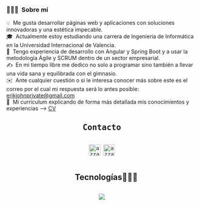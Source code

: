 ### 👨🏻‍💻 &nbsp;Sobre mí

💡 &nbsp;Me gusta desarrollar páginas web y aplicaciones con soluciones innovadoras y una estética impecable.\
🎓 &nbsp;Actualmente estoy estudiando una carrera de Ingenieria de Informática en la Universidad Internacional de Valencia.\
🌱 &nbsp;Tengo experiencia de desarrollo con Angular y Spring Boot y a usar la metodología Ágile y SCRUM dentro de un sector empresarial.\
✍️ &nbsp;En mi tiempo libre me dedico no solo a programar sino también a llevar una vida sana y equilibrada con el gimnasio.\
✉️ &nbsp;Ante cualquier cuestión o si le interesa conocer más sobre este es el correo por el cual mi respuesta será lo antes posible: erikjohnprivate@gmail.com\
📄 &nbsp;Mi curriculum explicando de forma más detallada mis conocimientos y experiencias --> [CV](https://drive.google.com/file/d/1cMqTN7SU4z9dIVuUQGcDrIfC8MbP5oIt/view?usp=sharing)
<div>
  <samp>
    <h2 align="center">Contacto</h2>
    <p align="center">
      <br/>
      <a href="https://www.linkedin.com/in/erik-john-flores-roque/" target="blank"><img align="center"
         src="https://img.shields.io/badge/linkedin-%231DA1F2.svg?style=for-the-badge&logo=linkedin&logoColor=white"
         alt="azzar" height="30"/></a>
      <a href="mailto:azzar.mr.zs@gmail.com" target="blank"><img align="center"
         src="https://img.shields.io/badge/gmail-EA4335.svg?style=for-the-badge&logo=gmail&logoColor=white"
         alt="azzar" height="30"/></a>
    </p>
  </samp>
</div>



<div id="user-content-toc">
  <ul align="center">
    <summary><h2 style="display: inline-block">Tecnologías👨🏻‍💻</h2></summary>
  </ul>
</div>
<!--tech stack icons-->
<p align="center">
  <a href="https://skillicons.dev">
    <img src="https://skillicons.dev/icons?i=js,html,css,ts,angular,git,bootstrap,mysql,php,postman,linux,java,androidstudio,vite,vercel" />
  </a>
</p>
